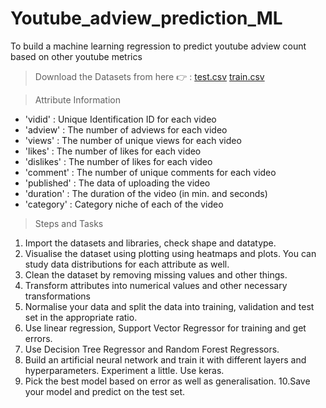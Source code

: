 # Youtube_adview_prediction_ML
To build a machine learning regression to predict youtube adview count based on other youtube metrics

> Download the Datasets from here 👉 :
<a href="https://github.com/venumadhav2407/Youtube_adview_prediction_ML/blob/f2819d334bb2ecf958bedd8f46c11d9f48ca246d/Datasets/test.csv
" download>test.csv</a>
<a href="https://github.com/venumadhav2407/Youtube_adview_prediction_ML/blob/f2819d334bb2ecf958bedd8f46c11d9f48ca246d/Datasets/train.csv" download>train.csv</a>

> Attribute Information
- 'vidid' : Unique Identification ID for each video
- 'adview' : The number of adviews for each video
- 'views' : The number of unique views for each video
- 'likes' : The number of likes for each video
- 'dislikes' : The number of likes for each video
- 'comment' : The number of unique comments for each video
- 'published' : The data of uploading the video
- 'duration' : The duration of the video (in min. and seconds)
- 'category' : Category niche of each of the video

> Steps and Tasks
1. Import the datasets and libraries, check shape and datatype.
2. Visualise the dataset using plotting using heatmaps and plots. You
can study data distributions for each attribute as well.
3. Clean the dataset by removing missing values and other things.
4. Transform attributes into numerical values and other
necessary transformations
5. Normalise your data and split the data into training, validation and test
set in the appropriate ratio.
6. Use linear regression, Support Vector Regressor for training and get
errors.
7. Use Decision Tree Regressor and Random Forest Regressors.
8. Build an artificial neural network and train it with different layers
and hyperparameters. Experiment a little. Use keras.
9. Pick the best model based on error as well as
generalisation.
10.Save your model and predict on the test set.

